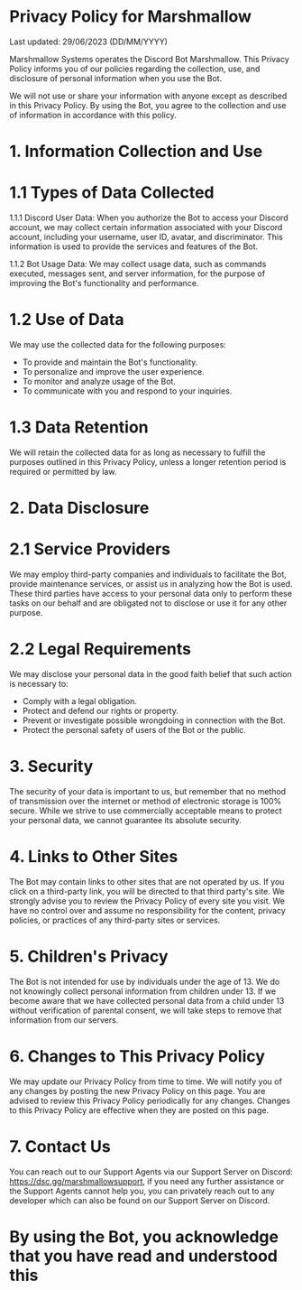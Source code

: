 # Privacy Policy for Marshmallow

Last updated: 29/06/2023 (DD/MM/YYYY)

Marshmallow Systems operates the Discord Bot Marshmallow. This Privacy Policy informs you of our policies regarding the collection, use, and disclosure of personal information when you use the Bot.

We will not use or share your information with anyone except as described in this Privacy Policy. By using the Bot, you agree to the collection and use of information in accordance with this policy.

# 1. Information Collection and Use

# 1.1 Types of Data Collected

1.1.1 Discord User Data: When you authorize the Bot to access your Discord account, we may collect certain information associated with your Discord account, including your username, user ID, avatar, and discriminator. This information is used to provide the services and features of the Bot.

1.1.2 Bot Usage Data: We may collect usage data, such as commands executed, messages sent, and server information, for the purpose of improving the Bot's functionality and performance.

# 1.2 Use of Data

We may use the collected data for the following purposes:

- To provide and maintain the Bot's functionality.
- To personalize and improve the user experience.
- To monitor and analyze usage of the Bot.
- To communicate with you and respond to your inquiries.

# 1.3 Data Retention

We will retain the collected data for as long as necessary to fulfill the purposes outlined in this Privacy Policy, unless a longer retention period is required or permitted by law.

# 2. Data Disclosure

# 2.1 Service Providers

We may employ third-party companies and individuals to facilitate the Bot, provide maintenance services, or assist us in analyzing how the Bot is used. These third parties have access to your personal data only to perform these tasks on our behalf and are obligated not to disclose or use it for any other purpose.

# 2.2 Legal Requirements

We may disclose your personal data in the good faith belief that such action is necessary to:

- Comply with a legal obligation.
- Protect and defend our rights or property.
- Prevent or investigate possible wrongdoing in connection with the Bot.
- Protect the personal safety of users of the Bot or the public.

# 3. Security

The security of your data is important to us, but remember that no method of transmission over the internet or method of electronic storage is 100% secure. While we strive to use commercially acceptable means to protect your personal data, we cannot guarantee its absolute security.

# 4. Links to Other Sites

The Bot may contain links to other sites that are not operated by us. If you click on a third-party link, you will be directed to that third party's site. We strongly advise you to review the Privacy Policy of every site you visit. We have no control over and assume no responsibility for the content, privacy policies, or practices of any third-party sites or services.

# 5. Children's Privacy

The Bot is not intended for use by individuals under the age of 13. We do not knowingly collect personal information from children under 13. If we become aware that we have collected personal data from a child under 13 without verification of parental consent, we will take steps to remove that information from our servers.

# 6. Changes to This Privacy Policy

We may update our Privacy Policy from time to time. We will notify you of any changes by posting the new Privacy Policy on this page. You are advised to review this Privacy Policy periodically for any changes. Changes to this Privacy Policy are effective when they are posted on this page.

# 7. Contact Us

You can reach out to our Support Agents via our Support Server on Discord: https://dsc.gg/marshmallowsupport, if you need any further assistance or the Support Agents cannot help you, you can privately reach out to any developer which can also be found on our Support Server on Discord.

# By using the Bot, you acknowledge that you have read and understood this
